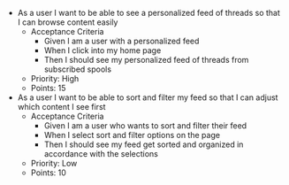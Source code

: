 - As a user I want to be able to see a personalized feed of threads so that I can browse content easily
  - Acceptance Criteria
    - Given I am a user with a personalized feed
    - When I click into my home page
    - Then I should see my personalized feed of threads from subscribed spools
  - Priority: High
  - Points: 15
- As a user I want to be able to sort and filter my feed so that I can adjust which content I see first
  - Acceptance Criteria
    - Given I am a user who wants to sort and filter their feed
    - When I select sort and filter options on the page
    - Then I should see my feed get sorted and organized in accordance with the selections
  - Priority: Low
  - Points: 10